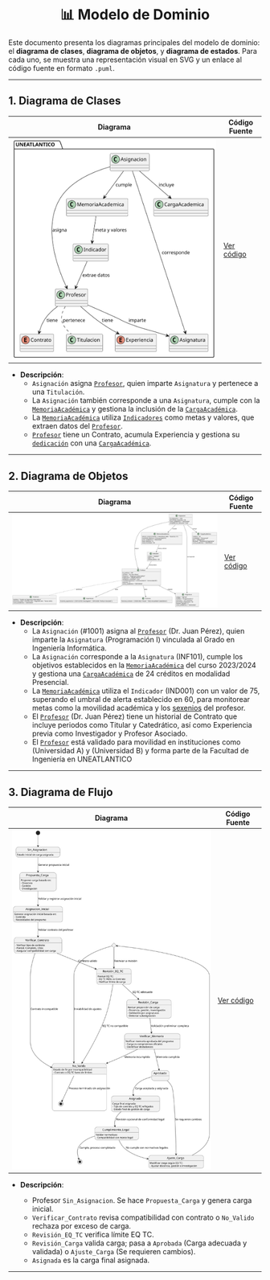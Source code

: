 <div align="center">

# 📊 Modelo de Dominio

</div>

Este documento presenta los diagramas principales del modelo de dominio: el **diagrama de clases**, **diagrama de objetos**, y **diagrama de estados**. Para cada uno, se muestra una representación visual en SVG y un enlace al código fuente en formato `.puml`.

---

## 1. Diagrama de Clases


| **Diagrama** | **Código Fuente** |
|--------------|--------------------|
| ![Diagrama de Clases](/images/modelosUML/MdD/diagramaDeClases.svg) | [Ver código](/modelosUML/MdD/diagramaDeClases.puml) |

- **Descripción**: 
  - `Asignación` asigna [`Profesor`](/documentos/glosario.md#-pdi-personal-docente-e-investigador), quien imparte `Asignatura` y pertenece a una `Titulación`.
  - La `Asignación` también corresponde a una `Asignatura`, cumple con la [`MemoriaAcadémica`](/documentos/glosario.md#-memoria-académica) y gestiona la inclusión de la [`CargaAcadémica`](/documentos/glosario.md#-carga-académica).
  - La [`MemoriaAcadémica`](/documentos/glosario.md#-memoria-académica) utiliza [`Indicadores`](/documentos/glosario.md#-indicador) como metas y valores, que extraen datos del [`Profesor`](/documentos/glosario.md#-pdi-personal-docente-e-investigador).
  - [`Profesor`](/documentos/glosario.md#-pdi-personal-docente-e-investigador) tiene un Contrato, acumula Experiencia y gestiona su [`dedicación`](/documentos/glosario.md#-dedicación) con una [`CargaAcadémica`](/documentos/glosario.md#-carga-académica).

---

## 2. Diagrama de Objetos



| **Diagrama** | **Código Fuente** |
|--------------|--------------------|
| ![Diagrama de Objetos](/images/modelosUML/MdD/diagramaDeObjetos.svg) | [Ver código](/modelosUML/MdD/diagramaDeObjetos.puml) |

- **Descripción**:
  - La `Asignación` (#1001) asigna al [`Profesor`](/documentos/glosario.md#-pdi-personal-docente-e-investigador) (Dr. Juan Pérez), quien imparte la `Asignatura` (Programación I) vinculada al Grado en Ingeniería Informática.
  - La `Asignación` corresponde a la `Asignatura` (INF101), cumple los objetivos establecidos en la [`MemoriaAcadémica`](/documentos/glosario.md#-memoria-académica) del curso 2023/2024 y gestiona una [`CargaAcadémica`](/documentos/glosario.md#-carga-académica) de 24 créditos en modalidad Presencial.
  - La [`MemoriaAcadémica`](/documentos/glosario.md#-memoria-académica) utiliza el `Indicador` (IND001) con un valor de 75, superando el umbral de alerta establecido en 60, para monitorear metas como la movilidad académica y los [sexenios](/documentos/glosario.md#-sexenio) del profesor.
  - El [`Profesor`](/documentos/glosario.md#-pdi-personal-docente-e-investigador) (Dr. Juan Pérez) tiene un historial de Contrato que incluye periodos como Titular y Catedrático, así como Experiencia previa como Investigador y Profesor Asociado.
  - El [`Profesor`](/documentos/glosario.md#-pdi-personal-docente-e-investigador) está validado para movilidad en instituciones como (Universidad A) y (Universidad B) y forma parte de la Facultad de Ingeniería en UNEATLANTICO

---

## 3. Diagrama de Flujo


| **Diagrama** | **Código Fuente** |
|--------------|--------------------|
| ![Diagrama de Estados](/images/modelosUML/MdD/diagramaDeEstados.svg) | [Ver código](/modelosUML/MdD/diagramaDeEstados.puml) |

- **Descripción**:

  - Profesor `Sin_Asignacion`. Se hace `Propuesta_Carga` y genera carga inicial.
  - `Verificar_Contrato` revisa compatibilidad con contrato o `No_Valido` rechaza por exceso de carga.
  - `Revisión_EQ_TC` verifica límite EQ TC.
  - `Revisión_Carga` valida carga; pasa a `Aprobada` (Carga adecuada y validada) o `Ajuste_Carga` (Se requieren cambios).
  - `Asignada` es la carga final asignada.

--- 
